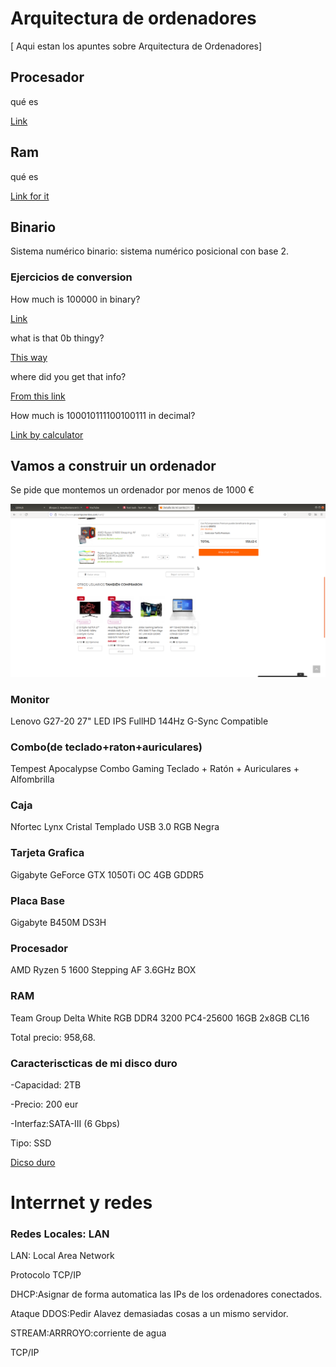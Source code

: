 # Arquitectura de ordenadores
[
Aqui estan los apuntes sobre Arquitectura de Ordenadores]

## Procesador 

qué es

[Link](https://es.wikipedia.org/wiki/Unidad_central_de_procesamiento)

## Ram 

qué es

[Link for it](https://es.wikipedia.org/wiki/Memoria_de_acceso_aleatorio)


## Binario


Sistema numérico binario: sistema numérico posicional con base 2.

### Ejercicios de conversion

How much is 100000 in binary?

[Link](https://www.google.com/search?channel=fs&client=ubuntu&q=How+much+is+100000+in+binary%3F)

what is that 0b thingy?

[This way](https://www.codecademy.com/forum_questions/513960d774ceaac1a4000766)

where did you get that info? 

[From this link](https://www.google.com/search?channel=fs&client=ubuntu&q=How+much+is+100000+in+binary%3F)

How much is 100010111100100111 in decimal?

[Link by calculator](https://www.google.com/search?channel=fs&client=ubuntu&q=How+much+is+100010111100100111+in+decimal%3F)


## Vamos a construir un ordenador

Se pide que montemos un ordenador por menos de 1000 €

![](https://raw.githubusercontent.com/VitasB/primertrimestre/main/Captura%20de%20pantalla%20de%202021-09-22%2013-06-58.png)

### Monitor

Lenovo G27-20 27" LED IPS FullHD 144Hz G-Sync Compatible

### Combo(de teclado+raton+auriculares)

Tempest Apocalypse Combo Gaming Teclado + Ratón + Auriculares + Alfombrilla 

### Caja

Nfortec Lynx Cristal Templado USB 3.0 RGB Negra 

### Tarjeta Grafica

Gigabyte GeForce GTX 1050Ti OC 4GB GDDR5 

### Placa Base

Gigabyte B450M DS3H

### Procesador

AMD Ryzen 5 1600 Stepping AF 3.6GHz BOX 

###  RAM

Team Group Delta White RGB DDR4 3200 PC4-25600 16GB 2x8GB CL16


Total precio: 958,68.

### Caracteriscticas de mi disco duro

-Capacidad: 2TB

-Precio: 200 eur

-Interfaz:SATA-III (6 Gbps)

Tipo: SSD

[ Dicso duro](https://www.pccomponentes.com/samsung-870-qvo-ssd-2tb-sata3)

# Interrnet y redes

### Redes Locales: LAN

LAN: Local Area Network

Protocolo TCP/IP

DHCP:Asignar de forma automatica las IPs de los ordenadores conectados.

Ataque DDOS:Pedir Alavez demasiadas cosas a un mismo servidor.

STREAM:ARRROYO:corriente de agua

TCP/IP

